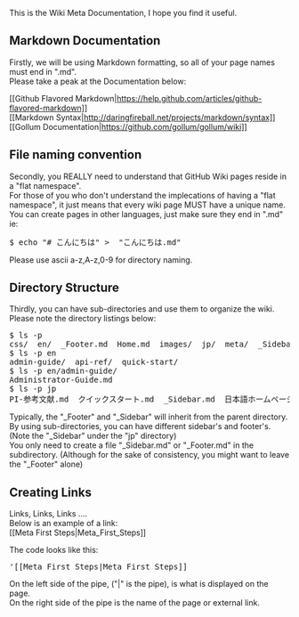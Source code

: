 This is the Wiki Meta Documentation, I hope you find it useful.

## Markdown Documentation
Firstly, we will be using Markdown formatting, so all of your page names must end in ".md".  
Please take a peak at the Documentation below:   
  
[[Github Flavored Markdown|https://help.github.com/articles/github-flavored-markdown]]  
[[Markdown Syntax|http://daringfireball.net/projects/markdown/syntax]]   
[[Gollum Documentation|https://github.com/gollum/gollum/wiki]]   

## File naming convention  
Secondly, you REALLY need to understand that GitHub Wiki pages reside in a "flat namespace".  
For those of you who don't understand the implecations of having a "flat namespace", it just means that every wiki page MUST have a unique name.  
You can create pages in other languages, just make sure they end in ".md" ie:  
<pre>$ echo "# こんにちは" >  "こんにちは.md"</pre>  
Please use ascii a-z,A-z,0-9 for directory naming. 

## Directory Structure    
Thirdly, you can have sub-directories and use them to organize the wiki.   
Please note the directory listings below:  
<pre>
$ ls -p
css/  en/  _Footer.md  Home.md  images/  jp/  meta/  _Sidebar.md
$ ls -p en
admin-guide/  api-ref/  quick-start/ 
$ ls -p en/admin-guide/
Administrator-Guide.md
$ ls -p jp
PI-参考文献.md  クイックスタート.md  _Sidebar.md  日本語ホームページ.md  管理者ガイド.md
</pre>
  
Typically, the "_Footer" and "_Sidebar" will inherit from the parent directory.  
By using sub-directories, you can have different sidebar's and footer's.  
(Note the "_Sidebar" under the "jp" directory)  
You only need to create a file "_Sidebar.md" or "_Footer.md" in the subdirectory.
(Although for the sake of consistency, you might want to leave the "_Footer" alone)  

## Creating Links
Links, Links, Links ....  
Below is an example of a link:  
[[Meta First Steps|Meta_First_Steps]]  

The code looks like this:  
<pre>'[[Meta First Steps|Meta_First_Steps]]</pre>

On the left side of the pipe, ("|" is the pipe), is what is displayed on the page.  
On the right side of the pipe is the name of the page or external link.  
